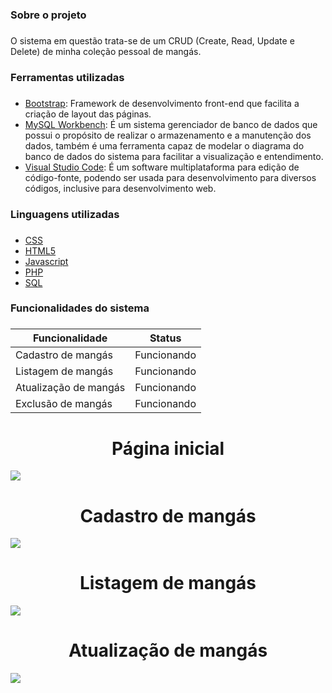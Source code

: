 ### Sobre o projeto <h3> 
O sistema em questão trata-se de um CRUD (Create, Read, Update e Delete) de minha coleção pessoal de mangás.
  
### Ferramentas utilizadas <h3>
* [Bootstrap](https://getbootstrap.com): Framework de desenvolvimento front-end que facilita a criação de layout das páginas.  
* [MySQL Workbench](https://www.mysql.com/products/workbench/): É um sistema gerenciador de banco de dados que possui o propósito de realizar o armazenamento e a manutenção dos dados, também é uma ferramenta capaz de modelar o diagrama do banco de dados do sistema para facilitar a visualização e entendimento.
* [Visual Studio Code](https://code.visualstudio.com): É um software multiplataforma para edição de código-fonte, podendo ser usada para desenvolvimento para diversos códigos, inclusive para desenvolvimento web.

### Linguagens utilizadas <h3>
 * [CSS](https://developer.mozilla.org/pt-BR/docs/Web/CSS)
 * [HTML5](https://developer.mozilla.org/pt-BR/docs/Web/Guide/HTML/HTML5)
 * [Javascript](https://developer.mozilla.org/pt-BR/docs/Web/JavaScript)
 * [PHP](https://www.php.net/manual/pt_BR/intro-whatis.php)
 * [SQL](https://www.w3schools.com/sql/)

### Funcionalidades do sistema <h3>
Funcionalidade | Status
------------ | -------------
Cadastro de mangás | Funcionando
Listagem de mangás | Funcionando
Atualização de mangás | Funcionando
Exclusão de mangás | Funcionando

<h1 align="center"> Página inicial </h1>

![](https://github.com/Iury189/php_mangas/blob/main/imagens/Inicio.png?raw=true)
  
<h1 align="center"> Cadastro de mangás </h1>

![](https://github.com/Iury189/php_mangas/blob/main/imagens/Cadastro.png?raw=true)
  
<h1 align="center"> Listagem de mangás </h1>

![](https://github.com/Iury189/php_mangas/blob/main/imagens/Listagem.png?raw=true)
 
<h1 align="center"> Atualização de mangás </h1>

![](https://github.com/Iury189/php_mangas/blob/main/imagens/Atualizacao.png?raw=true)
